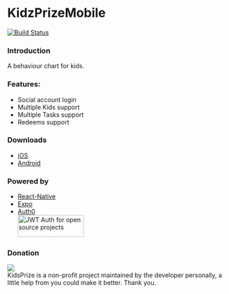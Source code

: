 # KidzPrizeMobile

[![Build Status](https://www.bitrise.io/app/ed6a01c33950676f/status.svg?token=7Zfluv1CUgNYQoM7zCA9rA&branch=master)](https://www.bitrise.io/app/ed6a01c33950676f)

### Introduction

A behaviour chart for kids.

### Features:
- Social account login
- Multiple Kids support
- Multiple Tasks support
- Redeems support

### Downloads

- [iOS](https://itunes.apple.com/us/app/kidsprize/id1217712722?ls=1&mt=8)
- [Android](https://play.google.com/store/apps/details?id=com.kidsprize)

### Powered by

- [React-Native](https://facebook.github.io/react-native/)
- [Expo](https://expo.io/)
- [Auth0](https://auth0.com/)<br/>
<a width="150" height="50" href="https://auth0.com/?utm_source=oss&utm_medium=gp&utm_campaign=oss" target="_blank" alt="Single Sign On & Token Based Authentication - Auth0"><img width="150" height="50" alt="JWT Auth for open source projects" src="https://cdn.auth0.com/oss/badges/a0-badge-dark.png"/></a>

### Donation

[![](https://www.paypalobjects.com/en_AU/i/btn/btn_donate_SM.gif)](https://www.paypal.com/cgi-bin/webscr?cmd=_s-xclick&hosted_button_id=JDWWXN2S5776A)<br/>
KidsPrize is a non-profit project maintained by the developer personally, a little help from you could make it better. Thank you.
